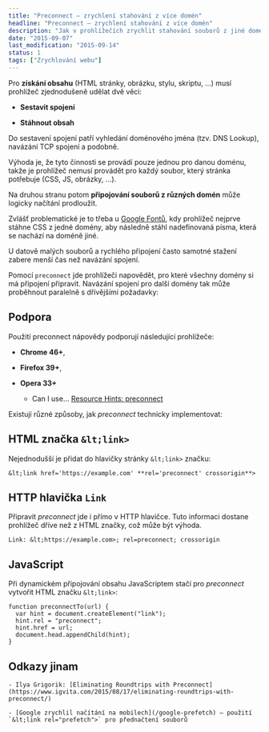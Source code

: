 ```yaml
---
title: "Preconnect – zrychlení stahování z více domén"
headline: "Preconnect – zrychlení stahování z více domén"
description: "Jak v prohlížečích zrychlit stahování souborů z jiné domény pomocí <code>preconnect</code>."
date: "2015-09-07"
last_modification: "2015-09-14"
status: 1
tags: ["Zrychlování webu"]
---
```


Pro **získání obsahu** (HTML stránky, obrázku, stylu, skriptu, …) musí prohlížeč zjednodušeně udělat dvě věci:

  - **Sestavit spojení**

  - **Stáhnout obsah**

Do sestavení spojení patří vyhledání doménového jména (tzv. DNS Lookup), navázání TCP spojení a podobně.

Výhoda je, že tyto činnosti se provádí pouze jednou pro danou doménu, takže je prohlížeč nemusí provádět pro každý soubor, který stránka potřebuje (CSS, JS, obrázky, …).

Na druhou stranu potom **připojování souborů z různých domén** může logicky načítání prodloužit.

Zvlášť problematické je to třeba u [Google Fontů](/ceska-pisma), kdy prohlížeč nejprve stáhne CSS z jedné domény, aby následně stáhl nadefinovaná písma, která se nachází na doméně jiné.

U datově malých souborů a rychlého připojení často samotné stažení zabere menší čas než navázání spojení.

Pomocí `preconnect` jde prohlížeči napovědět, pro které všechny domény si má připojení připravit. Navázání spojení pro další domény tak může proběhnout paralelně s dřívějšími požadavky:

## Podpora

Použití preconnect nápovědy podporují následující prohlížeče:

  - **Chrome 46+**,

  - **Firefox 39+**,

  - **Opera 33+**

    - Can I use… [Resource Hints: preconnect](http://caniuse.com/#search=preconnect)

Existují různé způsoby, jak *preconnect* technicky implementovat:

## HTML značka `&lt;link>`

Nejednodušší je přidat do hlavičky stránky `&lt;link>` značku:

```
&lt;link href='https://example.com' **rel='preconnect' crossorigin**>
```

## HTTP hlavička `Link`

Připravit *preconnect* jde i přímo v HTTP hlavičce. Tuto informaci dostane prohlížeč dříve než z HTML značky, což může být výhoda.

```
Link: &lt;https://example.com>; rel=preconnect; crossorigin
```

## JavaScript

Při dynamickém připojování obsahu JavaScriptem stačí pro *preconnect* vytvořit HTML značku `&lt;link>`:

```
function preconnectTo(url) {
  var hint = document.createElement("link");
  hint.rel = "preconnect";
  hint.href = url;
  document.head.appendChild(hint);
}
```

## Odkazy jinam

    - Ilya Grigorik: [Eliminating Roundtrips with Preconnect](https://www.igvita.com/2015/08/17/eliminating-roundtrips-with-preconnect/)

    - [Google zrychlil načítání na mobilech](/google-prefetch) – použití `&lt;link rel="prefetch">` pro přednačtení souborů